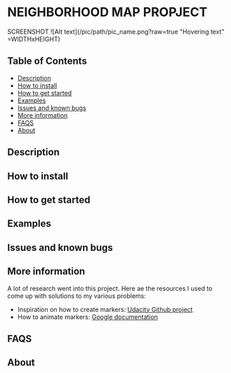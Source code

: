 # NEIGHBORHOOD MAP PROPJECT


SCREENSHOT
![Alt text](/pic/path/pic_name.png?raw=true "Hovering text" =WIDTHxHEIGHT)


## Table of Contents

* [Description](#description)
* [How to install](#how-to-install)
* [How to get started](#how-to-get-started)
* [Examples](#examples)
* [Issues and known bugs](#issues-and-known-bugs)
* [More information](#more-information)
* [FAQS](#faqs)
* [About](#about)


## Description



## How to install




## How to get started 



## Examples 




## Issues and known bugs 




## More information
A lot of research went into this project. Here ae the resources I used to come up with solutions to my various problems:
* Inspiration on how to create markers: [Udacity Github project](https://github.com/udacity/ud864)
* How to animate markers: [Google documentation](https://developers.google.com/maps/documentation/javascript/examples/marker-animations)



## FAQS




## About


